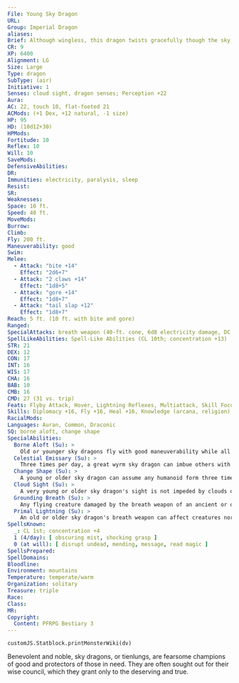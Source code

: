 ```yaml
---
File: Young Sky Dragon
URL: 
Group: Imperial Dragon
aliases: 
Brief: Although wingless, this dragon twists gracefully though the sky, its scales ref lecting the shifting hues of the heavens.
CR: 9
XP: 6400
Alignment: LG
Size: Large
Type: dragon
SubType: (air)
Initiative: 1
Senses: cloud sight, dragon senses; Perception +22
Aura: 
AC: 22, touch 10, flat-footed 21
ACMods: (+1 Dex, +12 natural, -1 size)
HP: 95
HD: (10d12+30)
HPMods: 
Fortitude: 10
Reflex: 10
Will: 10
SaveMods: 
DefensiveAbilities: 
DR: 
Immunities: electricity, paralysis, sleep
Resist: 
SR: 
Weaknesses: 
Space: 10 ft.
Speed: 40 ft.
MoveMods: 
Burrow: 
Climb: 
Fly: 200 ft.
Maneuverability: good
Swim: 
Melee: 
  - Attack: "bite +14"
    Effect: "2d6+7"
  - Attack: "2 claws +14"
    Effect: "1d8+5"
  - Attack: "gore +14"
    Effect: "1d8+7"
  - Attack: "tail slap +12"
    Effect: "1d8+7"
Reach: 5 ft. (10 ft. with bite and gore)
Ranged: 
SpecialAttacks: breath weapon (40-ft. cone, 6d8 electricity damage, DC 18)
SpellLikeAbilities: Spell-Like Abilities (CL 10th; concentration +13)  At Will-detect evil
STR: 21
DEX: 12
CON: 17
INT: 16
WIS: 17
CHA: 16
BAB: 10
CMB: 16
CMD: 27 (31 vs. trip)
Feats: Flyby Attack, Hover, Lightning Reflexes, Multiattack, Skill Focus (Perception)
Skills: Diplomacy +16, Fly +16, Heal +16, Knowledge (arcana, religion) +16, Perception +22, Perform (sing) +13, Sense Motive +16, Spellcraft +16
RacialMods: 
Languages: Auran, Common, Draconic
SQ: borne aloft, change shape
SpecialAbilities:
  Borne Aloft (Su): >
    Old or younger sky dragons fly with good maneuverability while all older sky dragons have perfect.
  Celestial Emissary (Su): >
    Three times per day, a great wyrm sky dragon can imbue others with the celestial aspect of the oracle spell divine vessel*, but it can only be cast on another willing creature of good alignment.
  Change Shape (Su): >
    A young or older sky dragon can assume any humanoid form three times per day as if using polymorph.
  Cloud Sight (Su): >
    A very young or older sky dragon's sight is not impeded by clouds or fog, or by spells that create areas of fog.
  Grounding Breath (Su): >
    Any flying creature damaged by the breath weapon of an ancient or older sky dragon must make a Fortitude save with the same DC as the sky dragon's breath weapon or lose the ability to fly for 1d4 rounds.
  Primal Lightning (Su): >
    An old or older sky dragon's breath weapon can affect creatures normally immune or resistant to electricity damage. A creature immune to electricity damage still takes half damage from the breath weapon (no damage with a successful saving throw). Resistant creatures' electricity resistance is treated as 10 less than normal.
SpellsKnown:
  _: CL 1st; concentration +4
  1 (4/day): [ obscuring mist, shocking grasp ]
  0 (at will): [ disrupt undead, mending, message, read magic ]
SpellsPrepared: 
SpellDomains: 
Bloodline: 
Environment: mountains
Temperature: temperate/warm
Organization: solitary
Treasure: triple
Race: 
Class: 
MR: 
Copyright:
  Content: PFRPG Bestiary 3
---
```

```dataviewjs
customJS.Statblock.printMonsterWiki(dv)
```
Benevolent and noble, sky dragons, or tienlungs, are fearsome champions of good and protectors of those in need. They are often sought out for their wise council, which they grant only to the deserving and true.
